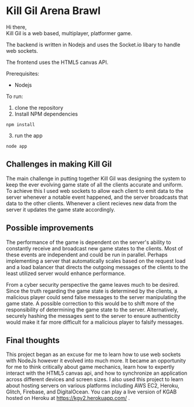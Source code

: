 Kill Gil Arena Brawl
=========

Hi there,\
Kill Gil is a web based, multiplayer, platformer game.

The backend is written in Nodejs and uses the Socket.io libary to handle web sockets.

The frontend uses the HTML5 canvas API.


Prerequisites:
* Nodejs

To run:
1. clone the repository
2. Install NPM dependencies
```
npm install
```
3. run the app
```
node app
```

## Challenges in making Kill Gil
The main challenge in putting together Kill Gil was designing the system to keep the ever evolving game state of all the clients accurate and uniform. To achieve this I used web sockets to allow each client to emit data to the server whenever a notable event happened, and the server broadcasts that data to the other clients. Whenever a client recieves new data from the server it updates the game state accordingly. 

## Possible improvements
The performance of the game is dependent on the server's ability to constantly receive and broadcast new game states to the clients. Most of these events are independent and could be run in parallel. Perhaps implementing a server that automatically scales based on the request load and a load balancer that directs the outgoing messages of the clients to the least utilized server would enhance performance.

From a cyber security perspective the game leaves much to be desired. Since the truth regarding the game state is determined by the clients, a malicious player could send false messages to the server manipulating the game state. A possible correction to this would be to shift more of the responsibility of determining the game state to the server. Alternatively, securely hashing the messages sent to the server to ensure authenticity would make it far more difficult for a malicious player to falsify messages. 

## Final thoughts
This project began as an excuse for me to learn how to use web sockets with NodeJs however it evolved into much more. It became an opportunity for me to think critically about game mechanics, learn how to expertly interact with the HTML5 canvas api, and how to synchronize an application across different devices and screen sizes. I also used this project to learn about hosting servers on various platforms including AWS EC2, Heroku, Glitch, Firebase, and DigitalOcean. You can play a live version of KGAB hosted on Heroku at https://kgv2.herokuapp.com/ . 

